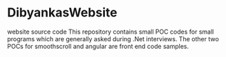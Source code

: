 # DibyankasWebsite
website source code
This repository contains small POC codes for small programs which are generally asked during .Net interviews.
The other two POCs for smoothscroll and angular are front end code samples.

